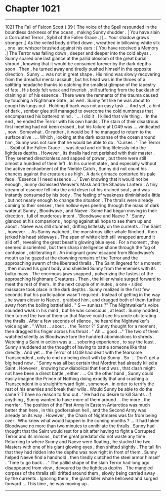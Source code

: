 
# Chapter 1021


---

1021 The Fall of Falcon Scott ( 39 )
The voice of the Spell resounded in the boundless darkness of the ocean , making Sunny shudder .
[ You have slain a Corrupted Terror , Sybil of the Fallen Grace .] [... Your shadow grows stronger .]
As the veiled body drifted down , wreathed in billowing white silk , one last whisper brushed against his ears :
[ You have received a Memory .]
The Terror was falling down , deeper and deeper into the cold abyss . Sunny spared one last glance at the pallid blossom of the great burial shroud , knowing that it would be consumed forever by the dark depths soon . Then , he turned away and tiredly pushed himself in the opposite direction .
Sunny ... was not in great shape .
His mind was slowly recovering from the dreadful mental assault , but his head was in the throes of a splitting headache thanks to catching the smallest glimpse of the tapestry of fate . His body felt weak and feverish , still suffering from the backlash of draining all of his essence .
There were the remnants of the trauma caused by touching a Nightmare Gate , as well . Sunny felt like he was about to cough his lungs out . Holding it back was not an easy task ...
And yet , a hint of dark , somber glee still managed to overcome the cold numbness that encompassed his battered mind .
' ... I did it . I killed that vile thing . '
In the end , he ended the Terror with his own hands . The stain of their disastrous first meeting had not been erased , but his failure at LO49 was ... vindicated , now . Somewhat .
Or rather , it would be if he managed to return to the surface alive .
... Which , looking at the dark expanse of the ocean around him , Sunny was not sure that he would be able to do .
'Curses . '
The Terror ... Sybil of the Fallen Grace ... was dead and drifting lifelessly into the lightless depths . However , its thralls had not perished with their master . They seemed directionless and sapped of power , but there were still almost a hundred of them left .
In his current state , and especially without the active enchantment of the Nimble Catch , Sunny did not count his chances against the creatures as high . A dark grimace contorted his pale face .
'Essence ! I need essence ... '
Even knowing that it would not be enough , Sunny dismissed Weaver's Mask and the Shadow Lantern . A tiny stream of essence fell into the arid desert of his drained soul , and was instantly consumed by his body . The feeling of weakness diminished a little , but not nearly enough to change the situation .
The thralls were already coming to their senses , their hollow eyes peering through the mass of dark water at Sunny , Bloodwave , and Naeve . Some had begun moving in their direction , full of murderous intent .
'Bloodwave and Naeve ? '
Sunny glanced at his companions , hoping against all hope to see them up and about .
Naeve was still stunned , drifting listlessly on the currents .
The Saint , however ...
As Sunny watched , the monstrous killer whale flinched , then jerked his head sideways . The span of white cloth still wrapped around it slid off , revealing the great beast's glowing blue eyes . For a moment , they seemed disoriented , but then sharp intelligence shone through the fog of confusion , obliterating it .
An indignant growl escaped from Bloodwave's mouth as he gazed at the drowning remains of the Terror and the approaching swarm of the liberated thralls .
The Saint lingered for a moment , then moved his giant body and shielded Sunny from the enemies with its bulky mass . The enormous jaws snapped , pulverizing the fastest of the approaching Nightmare Creatures . Then , the killer whale surged forward to meet the rest of them .
In the next couple of minutes , a one - sided massacre took place in the dark depths .
Sunny realized in the first few seconds that his participation wasn't required . Instead of getting in the way , he swam closer to Naeve , grabbed him , and dragged both of them further away from the boiling battlefield .
" S — sunless ?"
The Nightwalker's voice sounded weak in his mind , but he was conscious , at least . Sunny nodded , then turned the two of them so that Naeve could see his uncle obliterating the thralls .
After a few seconds of silence , he heard the Nightwalker's voice again .
" What ... about ... the Terror ?"
Sunny thought for a moment , then dragged his finger across his throat .
" Ah ... good ..."
The two of them watched silently as Bloodwave tore the hundred abominations to shreds . Watching a Saint in action was a ... sobering experience , to say the least . Sunny shuddered at the thought of having to battle someone like that directly .
And yet ... the Terror of LO49 had dealt with the fearsome Transcendent , only to end up being dealt with by Sunny . So ...
'Don't get a big head now . '
Sunny was all but certain that Mordret had already killed a Saint . However , knowing how diabolical that fiend was , that clash might not have been a direct battle , either .
... On the other hand , Sunny could easily imagine the Prince of Nothing doing exactly that and crushing a Transcendent in a straightforward fight , somehow , in order to terrify the rest of his enemies and break their wills .
Would Sunny be able to do the same ?
T have no reason to find out . '
He had no desire to kill Saints . If anything , Sunny wanted to have more of them around ... the more , the merrier . The position of the First Army in Eastern Antarctica was much better than here , in this godforsaken hell , and the Second Army was already on its way . However , the Chain of Nightmares was far from being over .
Who knew what would happen in the coming months ?
... It had taken Bloodwave no more than two minutes to annihilate the thralls . Sunny had thought that the Saint would rest for a bit after having to fight a Corrupted Terror and its minions , but the great predator did not waste any time .
Returning to where Sunny and Naeve were floating , he studied the two Masters with one of his giant glowing eyes , then shifted slightly . The tall fin that they had ridden into the depths was now right in front of them .
Sunny helped Naeve find a handhold , then tiredly clutched the steel armor himself .
'Time to go back ... '
The pallid shape of the slain Terror had long ago disappeared from view , devoured by the lightless depths . The mangled corpses of the thralls still drifted around them , slowly being carried away by the currents .
Ignoring them , the giant killer whale bellowed and surged forward ...
This time , he was moving up .

---

